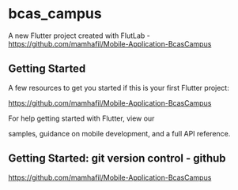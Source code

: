 # bcas_campus

A new Flutter project created with FlutLab - https://github.com/mamhafil/Mobile-Application-BcasCampus

## Getting Started

A few resources to get you started if this is your first Flutter project:

https://github.com/mamhafil/Mobile-Application-BcasCampus

For help getting started with Flutter, view our

samples, guidance on mobile development, and a full API reference.

## Getting Started: git version control - github

https://github.com/mamhafil/Mobile-Application-BcasCampus
